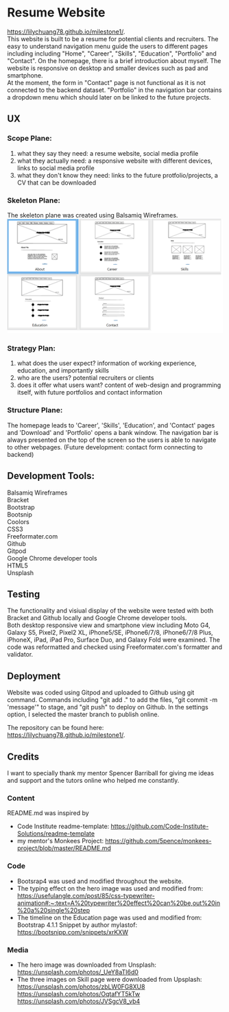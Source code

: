 # Resume Website

https://lilychuang78.github.io/milestone1/. <br />
This website is built to be a resume for potential clients and recruiters.
The easy to understand navigation menu guide the users to different pages including including "Home", "Career", "Skills", "Education", "Portfolio" and "Contact".
On the homepage, there is a brief introduction about myself.
The website is responsive on desktop and smaller devices such as pad and smartphone.<br />
At the moment, the form in "Contact" page is not functional as it is not connected to the backend dataset.
"Portfolio" in the navigation bar contains a dropdown menu which should later on be linked to the future projects.
<br />

## UX
### Scope Plane:
1. what they say they need: a resume website, social media profile
2. what they actually need: a responsive website with different devices, links to social media profile
3. what they don't know they need: links to the future protfolio/projects, a CV that can be downloaded
### Skeleton Plane:
The skeleton plane was created using Balsamiq Wireframes.
<img src="wireframe.png" alt="wireframes"/>

### Strategy Plan:
1. what does the user expect? information of working experience, education, and importantly skills
2. who are the users? potential recruiters or clients
3. does it offer what users want? content of web-design and programming itself, with future portfolios and contact information
### Structure Plane:
The homepage leads to 'Career', 'Skills', 'Education', and 'Contact' pages and 'Download' and 'Portfolio' opens a bank window.
The navigation bar is always presented on the top of the screen so the users is able to navigate to other webpages.
(Future development: contact form connecting to backend)

## Development Tools:
Balsamiq Wireframes<br />
Bracket<br />
Bootstrap<br />
Bootsnip<br />
Coolors<br />
CSS3<br />
Freeformater.com<br />
Github<br />
Gitpod<br />
Google Chrome developer tools<br />
HTML5<br />
Unsplash<br />

## Testing
The functionality and visiual display of the website were tested with both Bracket and Github locally and Google Chrome developer tools.<br />
Both desktop responsive view and smartphone view including Moto G4, Galaxy S5, Pixel2, Pixel2 XL, iPhone5/SE, iPhone6/7/8, iPhone6/7/8 Plus, iPhoneX, iPad, iPad Pro, Surface Duo, and Galaxy Fold were examined. 
The code was reformatted and checked using Freeformater.com's formatter and validator.
## Deployment
Website was coded using Gitpod and uploaded to Github using git command.
Commands including "git add ." to add the files, "git commit -m 'message'" to stage, and "git push" to deploy on Github. In the settings option, I selected the master branch to publish online.

The repository can be found here: https://lilychuang78.github.io/milestone1/.
## Credits
I want to specially thank my mentor Spencer Barriball for giving me ideas and support and the tutors online who helped me constantly.

### Content
README.md was inspired by
- Code Institute readme-template: https://github.com/Code-Institute-Solutions/readme-template
- my mentor's Monkees Project: https://github.com/5pence/monkees-project/blob/master/README.md
### Code
- Bootsrap4 was used and modified throughout the website.
- The typing effect on the hero image was used and modified from:  https://usefulangle.com/post/85/css-typewriter-animation#:~:text=A%20typewriter%20effect%20can%20be,out%20in%20a%20single%20step
- The timeline on the Education page was used and modified from: Bootstrap 4.1.1 Snippet by author mylastof:  https://bootsnipp.com/snippets/xrKXW
### Media
- The hero image was downloaded from Unsplash:<br />
https://unsplash.com/photos/_UeY8aTI6d0
- The three images on Skill page were downloaded from Upsplash:<br />
    https://unsplash.com/photos/zbLW0FG8XU8<br />
    https://unsplash.com/photos/OqtafYT5kTw<br />
    https://unsplash.com/photos/JVSgcV8_vb4
